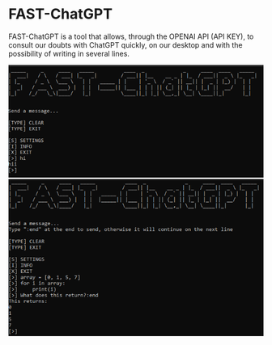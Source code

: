 # FAST-ChatGPT
FAST-ChatGPT is a tool that allows, through the OPENAI API (API KEY), to consult our doubts with ChatGPT quickly, on our desktop and with the possibility of writing in several lines.
<div align="center">
<img src="https://raw.githubusercontent.com/Sonklol/FAST-ChatGPT/main/cap.png"/>
</div>
<div align="center">
<img src="https://raw.githubusercontent.com/Sonklol/FAST-ChatGPT/main/cap2.png"/>
</div>
